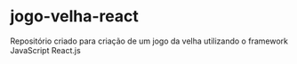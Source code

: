 # jogo-velha-react
Repositório criado para criação de um jogo da velha utilizando o framework JavaScript React.js
